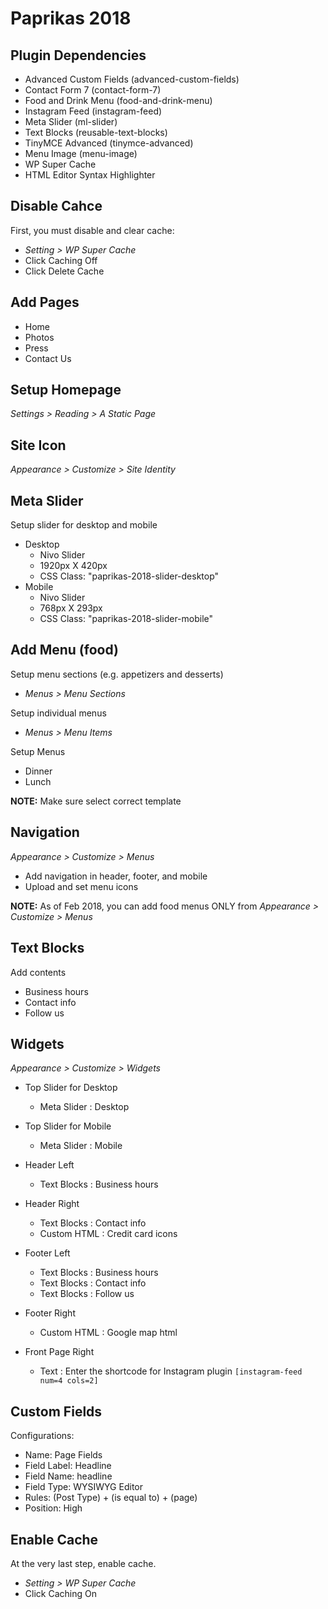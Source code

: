 Paprikas 2018
============================

Plugin Dependencies
----------------------------
- Advanced Custom Fields (advanced-custom-fields)
- Contact Form 7 (contact-form-7)
- Food and Drink Menu (food-and-drink-menu)
- Instagram Feed (instagram-feed)
- Meta Slider (ml-slider)
- Text Blocks (reusable-text-blocks)
- TinyMCE Advanced (tinymce-advanced)
- Menu Image (menu-image)
- WP Super Cache
- HTML Editor Syntax Highlighter


Disable Cahce
----------------------------
First, you must disable and clear cache:
- *Setting > WP Super Cache*
- Click Caching Off
- Click Delete Cache


Add Pages
----------------------------
- Home
- Photos
- Press
- Contact Us


Setup Homepage
----------------------------
*Settings > Reading > A Static Page*


Site Icon
----------------------------
*Appearance > Customize > Site Identity*


Meta Slider
----------------------------
Setup slider for desktop and mobile

- Desktop
    - Nivo Slider
    - 1920px X 420px
    - CSS Class: "paprikas-2018-slider-desktop" 
- Mobile
    - Nivo Slider
    - 768px X 293px
    - CSS Class: "paprikas-2018-slider-mobile" 


Add Menu (food)
----------------------------
Setup menu sections (e.g. appetizers and desserts)
- *Menus > Menu Sections*

Setup individual menus
- *Menus > Menu Items*

Setup Menus
- Dinner
- Lunch

**NOTE:** Make sure select correct template


Navigation
----------------------------
*Appearance > Customize > Menus*
- Add navigation in header, footer, and mobile
- Upload and set menu icons

**NOTE:** As of Feb 2018, you can add food menus ONLY from *Appearance > Customize > Menus*


Text Blocks
----------------------------
Add contents
- Business hours
- Contact info
- Follow us


Widgets
----------------------------
*Appearance > Customize > Widgets*

- Top Slider for Desktop
    - Meta Slider : Desktop
    
- Top Slider for Mobile
    - Meta Slider : Mobile

- Header Left
    - Text Blocks : Business hours

- Header Right
    - Text Blocks : Contact info
    - Custom HTML : Credit card icons

- Footer Left
    - Text Blocks : Business hours
    - Text Blocks : Contact info
    - Text Blocks : Follow us

- Footer Right
    - Custom HTML : Google map html

- Front Page Right
    - Text : Enter the shortcode for Instagram plugin `[instagram-feed num=4 cols=2]`


Custom Fields
----------------------------
Configurations:
- Name: Page Fields
- Field Label: Headline
- Field Name: headline
- Field Type: WYSIWYG Editor
- Rules: (Post Type) + (is equal to) + (page)
- Position: High


Enable Cache
----------------------------
At the very last step, enable cache.  
- *Setting > WP Super Cache*
- Click Caching On

